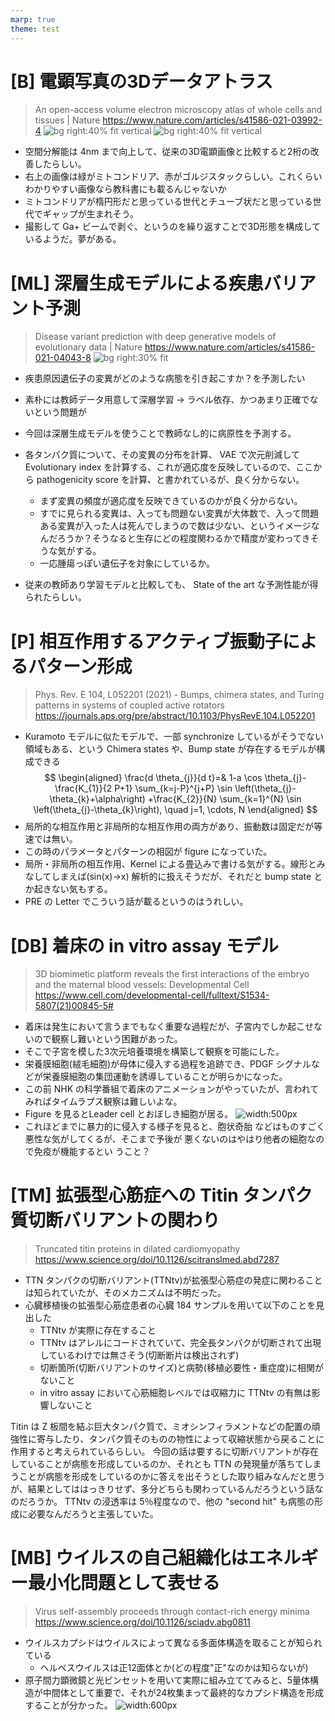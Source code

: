 ```yaml
---
marp: true
theme: test
---
```

<!--
headingDivider: 1
backgroundColor: white
header: 2021年11月第2週
-->

# [B] 電顕写真の3Dデータアトラス
> An open-access volume electron microscopy atlas of whole cells and tissues | Nature
https://www.nature.com/articles/s41586-021-03992-4
![bg right:40% fit vertical]([paper]202111_2/[paper]202111_22021-11-08-17-29-38.png)
![bg right:40% fit vertical]([paper]202111_2/[paper]202111_22021-11-08-17-34-08.png)
+ 空間分解能は 4nm まで向上して、従来の3D電顕画像と比較すると2桁の改善したらしい。
+ 右上の画像は緑がミトコンドリア、赤がゴルジスタックらしい。これくらいわかりやすい画像なら教科書にも載るんじゃないか
+ ミトコンドリアが楕円形だと思っている世代とチューブ状だと思っている世代でギャップが生まれそう。
+ 撮影して Ga+ ビームで剥ぐ、というのを繰り返すことで3D形態を構成しているようだ。夢がある。

# [ML] 深層生成モデルによる疾患バリアント予測
> Disease variant prediction with deep generative models of evolutionary data | Nature 
https://www.nature.com/articles/s41586-021-04043-8
![bg right:30% fit]([paper]202111_2/[paper]202111_22021-11-08-17-50-59.png)
+ 疾患原因遺伝子の変異がどのような病態を引き起こすか？を予測したい
+ 素朴には教師データ用意して深層学習 → ラベル依存、かつあまり正確でないという問題が
+ 今回は深層生成モデルを使うことで教師なし的に病原性を予測する。

+ 各タンパク質について、その変異の分布を計算、 VAE で次元削減して Evolutionary index を計算する、これが適応度を反映しているので、ここから pathogenicity score を計算、と書かれているが、良く分からない。
  + まず変異の頻度が適応度を反映できているのかが良く分からない。
  + すでに見られる変異は、入っても問題ない変異が大体数で、入って問題ある変異が入った人は死んでしまうので数は少ない、というイメージなんだろうか？そうなると生存にどの程度関わるかで精度が変わってきそうな気がする。
  + 一応腫瘍っぽい遺伝子を対象にしているか。

+ 従来の教師あり学習モデルと比較しても、 State of the art な予測性能が得られたらしい。

# [P] 相互作用するアクティブ振動子によるパターン形成
>Phys. Rev. E 104, L052201 (2021) - Bumps, chimera states, and Turing patterns in systems of coupled active rotators https://journals.aps.org/pre/abstract/10.1103/PhysRevE.104.L052201

+ Kuramoto モデルに似たモデルで、一部 synchronize しているがそうでない領域もある、という Chimera states や、Bump state が存在するモデルが構成できる
$$
\begin{aligned}
\frac{d \theta_{j}}{d t}=& 1-a \cos \theta_{j}-\frac{K_{1}}{2 P+1} \sum_{k=j-P}^{j+P} \sin \left(\theta_{j}-\theta_{k}+\alpha\right) +\frac{K_{2}}{N} \sum_{k=1}^{N} \sin \left(\theta_{j}-\theta_{k}\right), \quad j=1, \cdots, N
\end{aligned}
$$
+ 局所的な相互作用と非局所的な相互作用の両方があり、振動数は固定だが等速では無い。
+ この時のパラメータとパターンの相図が figure になっていた。
+ 局所・非局所の相互作用、Kernel による畳込みで書ける気がする。線形とみなしてしまえば(sin(x)→x) 解析的に扱えそうだが、それだと bump state とか起きない気もする。
+ PRE の Letter でこういう話が載るというのはうれしい。

# [DB] 着床の in vitro assay モデル
> 3D biomimetic platform reveals the first interactions of the embryo and the maternal blood vessels: Developmental Cell
https://www.cell.com/developmental-cell/fulltext/S1534-5807(21)00845-5#
+ 着床は発生において言うまでもなく重要な過程だが、子宮内でしか起こせないので観察し難いという困難があった。
+ そこで子宮を模した3次元培養環境を構築して観察を可能にした。
+ 栄養膜細胞(絨毛細胞)が母体に侵入する過程を追跡でき、PDGF シグナルなどが栄養膜細胞の集団運動を誘導していることが明らかになった。
+ この前 NHK の科学番組で着床のアニメーションがやっていたが、言われてみればタイムラプス観察は難しいよな。
+ Figure を見るとLeader cell とおぼしき細胞が居る。
![width:500px]([paper]202111_2/[paper]202111_22021-11-08-18-26-54.png#right3)
+ これほどまでに暴力的に侵入する様子を見ると、胞状奇胎
などはものすごく悪性な気がしてくるが、そこまで予後が
悪くないのはやはり他者の細胞なので免疫が機能するとい
うこと？

# [TM] 拡張型心筋症への Titin タンパク質切断バリアントの関わり
> Truncated titin proteins in dilated cardiomyopathy
https://www.science.org/doi/10.1126/scitranslmed.abd7287
+ TTN タンパクの切断バリアント(TTNtv)が拡張型心筋症の発症に関わることは知られていたが、そのメカニズムは不明だった。
+ 心臓移植後の拡張型心筋症患者の心臓 184 サンプルを用いて以下のことを見出した
  + TTNtv が実際に存在すること
  + TTNtv はアレルにコードされていて、完全長タンパクが切断されて出現しているわけでは無さそう(切断断片は検出されず)
  + 切断箇所(切断バリアントのサイズ)と病勢(移植必要性・重症度)に相関がないこと
  + in vitro assay において心筋細胞レベルでは収縮力に TTNtv の有無は影響しないこと

Titin は Z 板間を結ぶ巨大タンパク質で、ミオシンフィラメントなどの配置の頑強性に寄与したり、タンパク質そのものの物性によって収縮状態から戻ることに作用すると考えられているらしい。
今回の話は要するに切断バリアントが存在していることが病態を形成しているのか、それとも TTN の発現量が落ちてしまうことが病態を形成をしているのかに答えを出そうとした取り組みなんだと思うが、結果としてははっきりせず、多分どちらも関わっているんだろうという話なのだろうか。
TTNtv の浸透率は 5％程度なので、他の "second hit" も病態の形成に必要なんだろうと主張していた。

# [MB] ウイルスの自己組織化はエネルギー最小化問題として表せる
> Virus self-assembly proceeds through contact-rich energy minima
https://www.science.org/doi/10.1126/sciadv.abg0811
+ ウイルスカプシドはウイルスによって異なる多面体構造を取ることが知られている
  + ヘルペスウイルスは正12面体とか(どの程度"正"なのかは知らないが)
+ 原子間力顕微鏡と光ピンセットを用いて実際に組み立ててみると、5量体構造が中間体として重要で、それが24枚集まって最終的なカプシド構造を形成することが分かった。
![width:600px]([paper]202111_2/[paper]202111_22021-11-11-17-50-07.png)